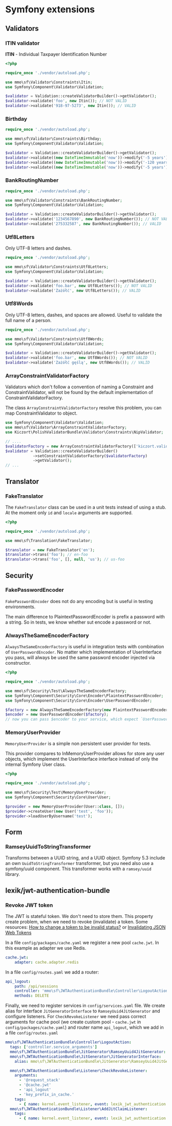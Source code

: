 # Symfony extensions

## Validators

### ITIN validator

**ITIN** - Individual Taxpayer Identification Number

```php
<?php

require_once './vendor/autoload.php';

use mmo\sf\Validator\Constraints\Itin;
use Symfony\Component\Validator\Validation;

$validator = Validation::createValidatorBuilder()->getValidator();
$validator->validate('foo', new Itin()); // NOT VALID
$validator->validate('918-97-5273', new Itin()); // VALID
```

### Birthday

```php
require_once './vendor/autoload.php';

use mmo\sf\Validator\Constraints\Birthday;
use Symfony\Component\Validator\Validation;

$validator = Validation::createValidatorBuilder()->getValidator();
$validator->validate((new DateTimeImmutable('now'))->modify('-5 years'), new Birthday(['minAge' => 18])); // NOT VALID
$validator->validate((new DateTimeImmutable('now'))->modify('-120 years'), new Birthday()); // NOT VALID
$validator->validate((new DateTimeImmutable('now'))->modify('-5 years'), new Birthday()); // VALID
```

### BankRoutingNumber

```php
require_once './vendor/autoload.php';

use mmo\sf\Validator\Constraints\BankRoutingNumber;
use Symfony\Component\Validator\Validation;

$validator = Validation::createValidatorBuilder()->getValidator();
$validator->validate('1234567890', new BankRoutingNumber()); // NOT VALID
$validator->validate('275332587', new BankRoutingNumber()); // VALID
```

### Utf8Letters

Only UTF-8 letters and dashes.

```php
require_once './vendor/autoload.php';

use mmo\sf\Validator\Constraints\Utf8Letters;
use Symfony\Component\Validator\Validation;

$validator = Validation::createValidatorBuilder()->getValidator();
$validator->validate('foo.bar', new Utf8Letters()); // NOT VALID
$validator->validate('Zażółć', new Utf8Letters()); // VALID
```

### Utf8Words

Only UTF-8 letters, dashes, and spaces are allowed. Useful to validate the full name of a person.

```php
require_once './vendor/autoload.php';

use mmo\sf\Validator\Constraints\Utf8Words;
use Symfony\Component\Validator\Validation;

$validator = Validation::createValidatorBuilder()->getValidator();
$validator->validate('foo.bar', new Utf8Words()); // NOT VALID
$validator->validate('Zażółć gęślą', new Utf8Words()); // VALID
```

### ArrayConstraintValidatorFactory

Validators which don't follow a convention of naming a Constraint and ConstraintValidator,
will not be found by the default implementation of ConstraintValidatorFactory.

The class `ArrayConstraintValidatorFactory` resolve this problem, you can map ConstraintValidator to object.

```php
use Symfony\Component\Validator\Validation;
use mmo\sf\Validator\ArrayConstraintValidatorFactory;
use Kiczort\PolishValidatorBundle\Validator\Constraints\NipValidator;

// ....
$validatorFactory = new ArrayConstraintValidatorFactory(['kiczort.validator.nip' => new NipValidator()]);
$validator = Validation::createValidatorBuilder()
            ->setConstraintValidatorFactory($validatorFactory)
            ->getValidator();
// ...
```

## Translator

### FakeTranslator

The `FakeTranslator` class can be used in a unit tests instead of using a stub.
At the moment only `id` and `locale` arguments are supported.

```php
<?php

require_once './vendor/autoload.php';

use mmo\sf\Translation\FakeTranslator;

$translator = new FakeTranslator('en');
$translator->trans('foo'); // en-foo
$translator->trans('foo', [], null, 'us'); // us-foo
```

## Security

### FakePasswordEncoder

`FakePasswordEncoder` does not do any encoding but is useful in testing environments.

The main difference to PlaintextPasswordEncoder is prefix a password with a string.
So in tests, we know whether sut encode a password or not.

### AlwaysTheSameEncoderFactory

`AlwaysTheSameEncoderFactory`  is useful in integration tests with combination of `UserPasswordEncoder`. No matter which implementation of UserInterface you pass,
will always be used the same password encoder injected via constructor.

```php
<?php

require_once './vendor/autoload.php';

use mmo\sf\Security\Test\AlwaysTheSameEncoderFactory;
use Symfony\Component\Security\Core\Encoder\PlaintextPasswordEncoder;
use Symfony\Component\Security\Core\Encoder\UserPasswordEncoder;

$factory = new AlwaysTheSameEncoderFactory(new PlaintextPasswordEncoder());
$encoder = new UserPasswordEncoder($factory);
// now you can pass $encoder to your service, which expect `UserPasswordEncoderInterface`
```

### MemoryUserProvider

`MemoryUserProvider` is a simple non persistent user provider for tests.

This provider compares to InMemoryUserProvider allows for store any user objects,
which implement the UserInterface interface instead of only the internal Symfony User class.

```php
<?php

require_once './vendor/autoload.php';

use mmo\sf\Security\Test\MemoryUserProvider;
use Symfony\Component\Security\Core\User\User;

$provider = new MemoryUserProvider(User::class, []);
$provider->createUser(new User('test', 'foo'));
$provider->loadUserByUsername('test');
```

## Form

### RamseyUuidToStringTransformer

Transforms between a UUID string, and a UUID object.
Symfony 5.3 include an own `UuidToStringTransformer` transformer, but you need also use a symfony/uuid component.
This transformer works with a `ramsey/uuid` library.

## lexik/jwt-authentication-bundle

### Revoke JWT token

The JWT is stateful token. We don't need to store them. This property create problem, when we need to revoke (invalidate) a token.
Some resources: [How to change a token to be invalid status?](https://github.com/lexik/LexikJWTAuthenticationBundle/issues/643) or
[Invalidating JSON Web Tokens](https://stackoverflow.com/questions/21978658/invalidating-json-web-tokens/23089839#23089839)

In a file `config/packages/cache.yaml` we register a new pool `cache.jwt`. In this example as adapter we use Redis.
```yaml
cache.jwt:
    adapter: cache.adapter.redis
```

In a file `config/routes.yaml` we add a router:
```yaml
api_logout:
    path: /api/sessions
    controller: 'mmo\sf\JWTAuthenticationBundle\Controller\LogoutAction'
    methods: DELETE
```

Finally, we need to register services in `config/services.yaml` file.
We create alias for interface `JitGeneratorInterface` to `RamseyUuid4JitGenerator` and configure listeners.
For `CheckRevokeListener` we need pass correct arguments for cache pool (we create custom pool - `cache.jwt` in `config/packages/cache.yaml`) and router name `api_logout`, which we add in a file `config/routes.yaml`
```yaml
mmo\sf\JWTAuthenticationBundle\Controller\LogoutAction:
  tags: ['controller.service_arguments']
  mmo\sf\JWTAuthenticationBundle\JitGenerator\RamseyUuid4JitGenerator: ~
  mmo\sf\JWTAuthenticationBundle\JitGenerator\JitGeneratorInterface:
    alias: mmo\sf\JWTAuthenticationBundle\JitGenerator\RamseyUuid4JitGenerator

  mmo\sf\JWTAuthenticationBundle\Listener\CheckRevokeListener:
    arguments:
      - '@request_stack'
      - '@cache.jwt'
      - 'api_logout'
      - 'key_prefix_in_cache.'
    tags:
      - { name: kernel.event_listener, event: lexik_jwt_authentication.on_jwt_decoded, method: onJWTDecoded }
  mmo\sf\JWTAuthenticationBundle\Listener\AddJitClaimListener:
    tags:
      - { name: kernel.event_listener, event: lexik_jwt_authentication.on_jwt_created, method: onJWTCreated }
```
